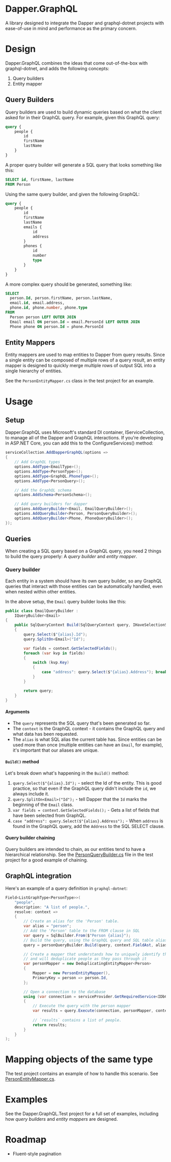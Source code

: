 # Dapper.GraphQL
A library designed to integrate the Dapper and graphql-dotnet projects with ease-of-use in mind and performance as the primary concern.

# Design
Dapper.GraphQL combines the ideas that come out-of-the-box with graphql-dotnet, and adds the following concepts:

1. Query builders
2. Entity mapper

## Query Builders

Query builders are used to build dynamic queries based on what the client asked for in their GraphQL query.  For example, given this
GraphQL query:

```graphql
query {
    people {
        id
        firstName
        lastName
    }
}
```

A proper query builder will generate a SQL query that looks something like this:

```sql
SELECT id, firstName, lastName
FROM Person
```

Using the same query builder, and given the following GraphQL:

```graphql
query {
    people {
        id
        firstName
        lastName
        emails {
            id
            address
        }
        phones {
            id
            number
            type
        }
    }
}
```

A more complex query should be generated, something like:

```sql
SELECT
  person.Id, person.firstName, person.lastName,
  email.id, email.address,
  phone.id, phone.number, phone.type  
FROM 
  Person person LEFT OUTER JOIN
  Email email ON person.Id = email.PersonId LEFT OUTER JOIN
  Phone phone ON person.Id = phone.PersonId
```

## Entity Mappers

Entity mappers are used to map entities to Dapper from query results.  Since a single entity can be composed of multiple rows of a query result, an entity mapper is designed to quickly merge multiple rows of output SQL into a single hierarchy of entities.

See the `PersonEntityMapper.cs` class in the test project for an example.

# Usage

## Setup

Dapper.GraphQL uses Microsoft's standard DI container, IServiceCollection, to manage all of the Dapper and GraphQL interactions.
If you're developing in ASP.NET Core, you can add this to the ConfigureServices() method:

```csharp
serviceCollection.AddDapperGraphQL(options =>
{
    // Add GraphQL types
    options.AddType<EmailType>();
    options.AddType<PersonType>();
    options.AddType<GraphQL.PhoneType>();
    options.AddType<PersonQuery>();

    // Add the GraphQL schema
    options.AddSchema<PersonSchema>();

    // Add query builders for dapper
    options.AddQueryBuilder<Email, EmailQueryBuilder>();
    options.AddQueryBuilder<Person, PersonQueryBuilder>();
    options.AddQueryBuilder<Phone, PhoneQueryBuilder>();
});
```

## Queries

When creating a SQL query based on a GraphQL query, you need 2 things to build the query properly:  A *query builder* and *entity mapper*.

### Query builder

Each entity in a system should have its own query builder, so any GraphQL queries that interact with those entities can be automatically
handled, even when nested within other entities.

In the above setup, the `Email` query builder looks like this:

```csharp
public class EmailQueryBuilder :
    IQueryBuilder<Email>
{
    public SqlQueryContext Build(SqlQueryContext query, IHaveSelectionSet context, string alias)
    {
        query.Select($"{alias}.Id");
        query.SplitOn<Email>("Id");

        var fields = context.GetSelectedFields();
        foreach (var kvp in fields)
        {
            switch (kvp.Key)
            {
                case "address": query.Select($"{alias}.Address"); break;
            }
        }

        return query;
    }
}
```

#### Arguments

* The `query` represents the SQL query that's been generated so far.
* The `context` is the GraphQL context - it contains the GraphQL query and what data has been requested.
* The `alias` is what SQL alias the current table has.  Since entities can be used more than once (multiple entities can have an `Email`, for example), it's important that our aliases are unique.

#### `Build()` method

Let's break down what's happening in the `Build()` method:

1. `query.Select($"{alias}.Id");` - select the Id of the entity.  This is good practice, so that even if the GraphQL query didn't include the `id`, we always include it.
2. `query.SplitOn<Email>("Id");` - tell Dapper that the `Id` marks the beginning of the `Email` class.
3. `var fields = context.GetSelectedFields();` - Gets a list of fields that have been selected from GraphQL.
4. `case "address": query.Select($"{alias}.Address");` - When `address` is found in the GraphQL query, add the `Address` to the SQL SELECT clause.

#### Query builder chaining

Query builders are intended to chain, as our entities tend to have a hierarchical relationship.  See the [PersonQueryBuilder.cs](https://github.com/landmarkhw/Dapper.GraphQL/blob/master/Dapper.GraphQL.Test/QueryBuilders/PersonQueryBuilder.cs) file in the test project for a good example of chaining.

## GraphQL integration

Here's an example of a query definition in `graphql-dotnet`:

```csharp
Field<ListGraphType<PersonType>>(
    "people",
    description: "A list of people.",
    resolve: context =>
    {
        // Create an alias for the 'Person' table.
        var alias = "person";
        // Add the 'Person' table to the FROM clause in SQL
        var query = SqlBuilder.From($"Person {alias}");
        // Build the query, using the GraphQL query and SQL table alias.
        query = personQueryBuilder.Build(query, context.FieldAst, alias);

        // Create a mapper that understands how to uniquely identify the 'Person' class,
        // and will deduplicate people as they pass through it
        var personMapper = new DeduplicatingEntityMapper<Person>
        {
            Mapper = new PersonEntityMapper(),
            PrimaryKey = person => person.Id,
        };

        // Open a connection to the database
        using (var connection = serviceProvider.GetRequiredService<IDbConnection>())
        {
            // Execute the query with the person mapper
            var results = query.Execute(connection, personMapper, context.FieldAst);
            
            // `results` contains a list of people.
            return results;
        }
    }
);
```

# Mapping objects of the same type

The test project contains an example of how to handle this scenario.  See [PersonEntityMapper.cs](https://github.com/landmarkhw/Dapper.GraphQL/blob/master/Dapper.GraphQL.Test/EntityMappers/PersonEntityMapper.cs).

# Examples

See the Dapper.GraphQL.Test project for a full set of examples, including how *query builders* and *entity mappers* are designed.

# Roadmap

* Fluent-style pagination
